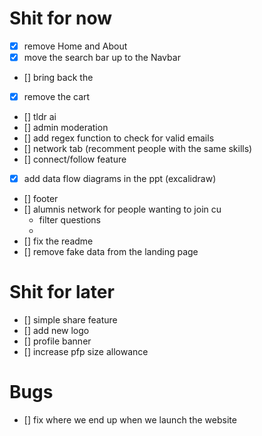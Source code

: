 # Shit for now
- [x] remove Home and About 
- [x] move the search bar up to the Navbar 
- [] bring back the 
- [x] remove the cart 
- [] tldr ai 
- [] admin moderation 
- [] add regex function to check for valid emails 
- [] network tab (recomment people with the same skills)
- [] connect/follow feature
- [x] add data flow diagrams in the ppt (excalidraw)
- [] footer
- [] alumnis network for people wanting to join cu
    - filter questions
    - 
- [] fix the readme
- [] remove fake data from the landing page

# Shit for later
- [] simple share feature
- [] add new logo
- [] profile banner
- [] increase pfp size allowance

# Bugs
- [] fix where we end up when we launch the website
